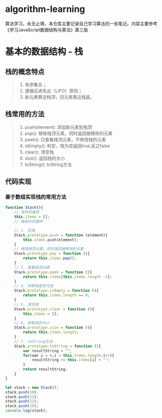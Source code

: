 # algorithm-learning
算法学习，永无止境，本仓库主要记录自己学习算法的一些笔记。内容主要参考《学习JavaScript数据结构与算法》第三版
# 基本的数据结构 - 栈
## 栈的概念特点
> 1. 有序集合；
> 2. 遵循后进先出（LIFO）原则；
> 3. 新元素靠近栈顶，旧元素靠近栈底。
## 栈常用的方法
> 1. push(element): 添加新元素到栈顶
> 2. pop(): 移除栈顶元素，同时返回被移除的元素
> 3. peek(): 只查看栈顶元素，不修改栈的元素
> 4. isEmpty(): 判空，栈为空返回true,反之false
> 5. clear(): 清空栈
> 6. size(): 返回栈的大小
> 7. toString(): toString方法
## 代码实现
### 基于数组实现栈的常用方法
```javascript
function Stack(){
    // 栈中的属性
    this.items = [];
    // 栈相关的操作

    // 1. 压栈
    Stack.prototype.push = function (element){
        this.items.push(element);
    }
    // 移除栈顶元素，同时返回被移除的元素
    Stack.prototype.pop = function (){
        return this.items.pop();
    }
    // 3. 查看栈顶元素
    Stack.prototype.peek = function (){
        return this.items[this.items.length -1];
    }
    // 4. 判断栈是否为空
    Stack.prototype.isEmpty = function (){
        return this.items.length == 0;
    }
    // 5. 清空栈
    Stack.prototype.clear = function (){
        this.items = [];
    }
    // 6. 获取栈的大小
    Stack.prototype.size = function (){
        return this.items.length;
    }
    // 7. toString方法
    Stack.prototype.toString = function (){
        var resultString = "";
        for(var i = 0;i < this.items.length;i++){
            resultString += this.items[i] + "";
        }
        return resultString;
    }
}

let stack = new Stack();
stack.push(10);
stack.push(13);
stack.push(12);
stack.push(15);
console.log(stack);

```
